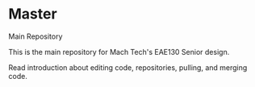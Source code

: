 # Master
Main Repository 

This is the main repository for Mach Tech's EAE130 Senior design. 

Read introduction about editing code, repositories, pulling, and merging code. 
